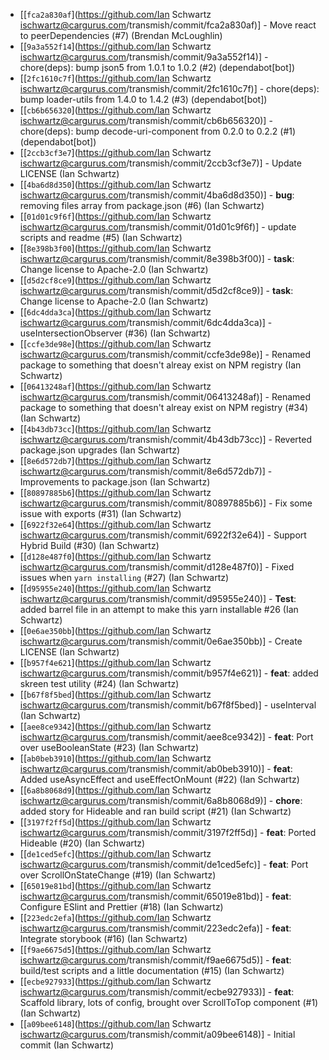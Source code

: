 * \[\[`fca2a830af`]\(<https://github.com/Ian> Schwartz <ischwartz@cargurus.com>/transmish/commit/fca2a830af)] - Move react to peerDependencies (#7) (Brendan McLoughlin)
* \[\[`9a3a552f14`]\(<https://github.com/Ian> Schwartz <ischwartz@cargurus.com>/transmish/commit/9a3a552f14)] - chore(deps): bump json5 from 1.0.1 to 1.0.2 (#2) (dependabot\[bot])
* \[\[`2fc1610c7f`]\(<https://github.com/Ian> Schwartz <ischwartz@cargurus.com>/transmish/commit/2fc1610c7f)] - chore(deps): bump loader-utils from 1.4.0 to 1.4.2 (#3) (dependabot\[bot])
* \[\[`cb6b656320`]\(<https://github.com/Ian> Schwartz <ischwartz@cargurus.com>/transmish/commit/cb6b656320)] - chore(deps): bump decode-uri-component from 0.2.0 to 0.2.2 (#1) (dependabot\[bot])
* \[\[`2ccb3cf3e7`]\(<https://github.com/Ian> Schwartz <ischwartz@cargurus.com>/transmish/commit/2ccb3cf3e7)] - Update LICENSE (Ian Schwartz)
* \[\[`4ba6d8d350`]\(<https://github.com/Ian> Schwartz <ischwartz@cargurus.com>/transmish/commit/4ba6d8d350)] - **bug**: removing files array from package.json (#6) (Ian Schwartz)
* \[\[`01d01c9f6f`]\(<https://github.com/Ian> Schwartz <ischwartz@cargurus.com>/transmish/commit/01d01c9f6f)] - update scripts and readme (#5) (Ian Schwartz)
* \[\[`8e398b3f00`]\(<https://github.com/Ian> Schwartz <ischwartz@cargurus.com>/transmish/commit/8e398b3f00)] - **task**: Change license to Apache-2.0 (Ian Schwartz)
* \[\[`d5d2cf8ce9`]\(<https://github.com/Ian> Schwartz <ischwartz@cargurus.com>/transmish/commit/d5d2cf8ce9)] - **task**: Change license to Apache-2.0 (Ian Schwartz)
* \[\[`6dc4dda3ca`]\(<https://github.com/Ian> Schwartz <ischwartz@cargurus.com>/transmish/commit/6dc4dda3ca)] - useIntersectionObserver (#36) (Ian Schwartz)
* \[\[`ccfe3de98e`]\(<https://github.com/Ian> Schwartz <ischwartz@cargurus.com>/transmish/commit/ccfe3de98e)] - Renamed package to something that doesn't alreay exist on NPM registry (Ian Schwartz)
* \[\[`06413248af`]\(<https://github.com/Ian> Schwartz <ischwartz@cargurus.com>/transmish/commit/06413248af)] - Renamed package to something that doesn't alreay exist on NPM registry (#34) (Ian Schwartz)
* \[\[`4b43db73cc`]\(<https://github.com/Ian> Schwartz <ischwartz@cargurus.com>/transmish/commit/4b43db73cc)] - Reverted package.json upgrades (Ian Schwartz)
* \[\[`8e6d572db7`]\(<https://github.com/Ian> Schwartz <ischwartz@cargurus.com>/transmish/commit/8e6d572db7)] - Improvements to package.json (Ian Schwartz)
* \[\[`80897885b6`]\(<https://github.com/Ian> Schwartz <ischwartz@cargurus.com>/transmish/commit/80897885b6)] - Fix some issue with exports (#31) (Ian Schwartz)
* \[\[`6922f32e64`]\(<https://github.com/Ian> Schwartz <ischwartz@cargurus.com>/transmish/commit/6922f32e64)] - Support Hybrid Build (#30) (Ian Schwartz)
* \[\[`d128e487f0`]\(<https://github.com/Ian> Schwartz <ischwartz@cargurus.com>/transmish/commit/d128e487f0)] - Fixed issues when `yarn installing` (#27) (Ian Schwartz)
* \[\[`d95955e240`]\(<https://github.com/Ian> Schwartz <ischwartz@cargurus.com>/transmish/commit/d95955e240)] - **Test**: added barrel file in an attempt to make this yarn installable #26 (Ian Schwartz)
* \[\[`0e6ae350bb`]\(<https://github.com/Ian> Schwartz <ischwartz@cargurus.com>/transmish/commit/0e6ae350bb)] - Create LICENSE (Ian Schwartz)
* \[\[`b957f4e621`]\(<https://github.com/Ian> Schwartz <ischwartz@cargurus.com>/transmish/commit/b957f4e621)] - **feat**: added skreen test utility (#24) (Ian Schwartz)
* \[\[`b67f8f5bed`]\(<https://github.com/Ian> Schwartz <ischwartz@cargurus.com>/transmish/commit/b67f8f5bed)] - useInterval (Ian Schwartz)
* \[\[`aee8ce9342`]\(<https://github.com/Ian> Schwartz <ischwartz@cargurus.com>/transmish/commit/aee8ce9342)] - **feat**: Port over useBooleanState (#23) (Ian Schwartz)
* \[\[`ab0beb3910`]\(<https://github.com/Ian> Schwartz <ischwartz@cargurus.com>/transmish/commit/ab0beb3910)] - **feat**: Added useAsyncEffect and useEffectOnMount (#22) (Ian Schwartz)
* \[\[`6a8b8068d9`]\(<https://github.com/Ian> Schwartz <ischwartz@cargurus.com>/transmish/commit/6a8b8068d9)] - **chore**: added story for Hideable and ran build script (#21) (Ian Schwartz)
* \[\[`3197f2ff5d`]\(<https://github.com/Ian> Schwartz <ischwartz@cargurus.com>/transmish/commit/3197f2ff5d)] - **feat**: Ported Hideable (#20) (Ian Schwartz)
* \[\[`de1ced5efc`]\(<https://github.com/Ian> Schwartz <ischwartz@cargurus.com>/transmish/commit/de1ced5efc)] - **feat**: Port over ScrollOnStateChange (#19) (Ian Schwartz)
* \[\[`65019e81bd`]\(<https://github.com/Ian> Schwartz <ischwartz@cargurus.com>/transmish/commit/65019e81bd)] - **feat**: Configure ESlint and Prettier (#18) (Ian Schwartz)
* \[\[`223edc2efa`]\(<https://github.com/Ian> Schwartz <ischwartz@cargurus.com>/transmish/commit/223edc2efa)] - **feat**: Integrate storybook (#16) (Ian Schwartz)
* \[\[`f9ae6675d5`]\(<https://github.com/Ian> Schwartz <ischwartz@cargurus.com>/transmish/commit/f9ae6675d5)] - **feat**: build/test scripts and a little documentation (#15) (Ian Schwartz)
* \[\[`ecbe927933`]\(<https://github.com/Ian> Schwartz <ischwartz@cargurus.com>/transmish/commit/ecbe927933)] - **feat**: Scaffold library, lots of config, brought over ScrollToTop component (#1) (Ian Schwartz)
* \[\[`a09bee6148`]\(<https://github.com/Ian> Schwartz <ischwartz@cargurus.com>/transmish/commit/a09bee6148)] - Initial commit (Ian Schwartz)
